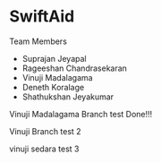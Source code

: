 # SwiftAid

Team Members
- Suprajan Jeyapal
- Rageeshan Chandrasekaran
- Vinuji Madalagama
- Deneth Koralage
- Shathukshan Jeyakumar


Vinuji Madalagama Branch test Done!!!


Vinuji Branch test 2


vinuji sedara test 3